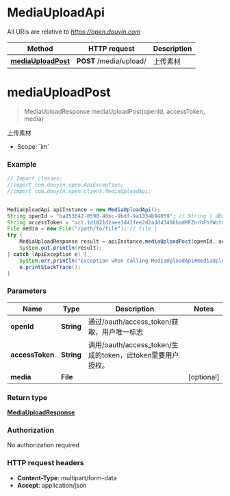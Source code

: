 # MediaUploadApi

All URIs are relative to *https://open.douyin.com*

Method | HTTP request | Description
------------- | ------------- | -------------
[**mediaUploadPost**](MediaUploadApi.md#mediaUploadPost) | **POST** /media/upload/ | 上传素材

<a name="mediaUploadPost"></a>
# **mediaUploadPost**
> MediaUploadResponse mediaUploadPost(openId, accessToken, media)

上传素材

* Scope: &#x60;im&#x60; 

### Example
```java
// Import classes:
//import com.douyin.open.ApiException;
//import com.douyin.open.client.MediaUploadApi;


MediaUploadApi apiInstance = new MediaUploadApi();
String openId = "ba253642-0590-40bc-9bdf-9a1334b94059"; // String | 通过/oauth/access_token/获取，用户唯一标志
String accessToken = "act.1d1021d2aee3d41fee2d2add43456badMFZnrhFhfWotu3Ecuiuka27L56lr"; // String | 调用/oauth/access_token/生成的token，此token需要用户授权。
File media = new File("/path/to/file"); // File | 
try {
    MediaUploadResponse result = apiInstance.mediaUploadPost(openId, accessToken, media);
    System.out.println(result);
} catch (ApiException e) {
    System.err.println("Exception when calling MediaUploadApi#mediaUploadPost");
    e.printStackTrace();
}
```

### Parameters

Name | Type | Description  | Notes
------------- | ------------- | ------------- | -------------
 **openId** | **String**| 通过/oauth/access_token/获取，用户唯一标志 |
 **accessToken** | **String**| 调用/oauth/access_token/生成的token，此token需要用户授权。 |
 **media** | **File**|  | [optional]

### Return type

[**MediaUploadResponse**](MediaUploadResponse.md)

### Authorization

No authorization required

### HTTP request headers

 - **Content-Type**: multipart/form-data
 - **Accept**: application/json

